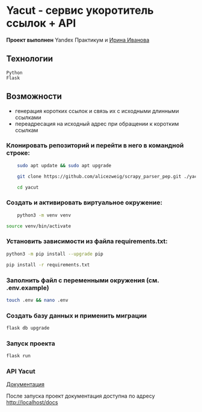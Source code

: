 # Yacut - сервис укоротитель ссылок + API

**Проект выполнен** Yandex Практикум и [Ирина Иванова](https://github.com/alicezweig)

## Технологии
    Python
    Flask

## Возможности 
- генерация  коротких ссылок и связь их с исходными длинными ссылками
- переадресация на исходный адрес при обращении к коротким ссылкам

### Клонировать репозиторий и перейти в него в командной строке:
``` bash
    sudo apt update && sudo apt upgrade
```
``` bash
    git clone https://github.com/alicezweig/scrapy_parser_pep.git ./yacut
```
``` bash
    cd yacut
```

### Cоздать и активировать виртуальное окружение:
``` bash
    python3 -m venv venv
```
``` bash
source venv/bin/activate
```

### Установить зависимости из файла requirements.txt:
``` bash
python3 -m pip install --upgrade pip
```
``` bash
pip install -r requirements.txt
```

### Заполнить файл с переменными окружения (см. .env.example)
``` bash
touch .env && nano .env
```

### Создать базу данных и применить миграции
``` bash
flask db upgrade
```

### Запуск проекта
``` bash
flask run
```

### API Yacut
[Документация](https://petstore.swagger.io/?url=https://raw.githubusercontent.com/alicezweig/yacut/master/yacut.yaml)

После запуска проект документация доступна по адресу [http://localhost/docs](http://localhost/docs)

